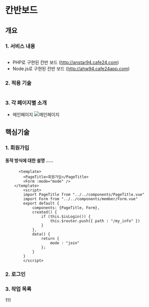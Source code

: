 # 칸반보드
## 개요 
### 1. 서비스 내용 
```

```

* PHP로 구현된 칸반 보드 (http://anstar94.cafe24.com)
* Node.js로 구현된 칸반 보드 (http://ahw94.cafe24app.com)

### 2. 적용 기술 

```

```

### 3. 각 페이지별 소개 
* 메인페이지
![메인페이지](https://www.google.com/images/branding/googlelogo/2x/googlelogo_color_272x92dp.png)



## 핵심기술
### 1. 회원가입
#### 동작 방식에 대한 설명 ..... 
```
	  <template>
		<PageTitle>회원가입</PageTitle>
		<Form :mode="mode" />
	</template>
		<script>
		import PageTitle from "../../components/PageTitle.vue"
		import Form from "../../components/member/Form.vue"
		export default {
			components: {PageTitle, Form},
			created() {
				if (this.$isLogin()) {
					this.$router.push({ path : "/my_info" })
				}
			},
			data() {
				return {
					mode : "join"
				};
			}
		}
		</script>
```
### 2. 로그인

### 3. 작업 목록 

111